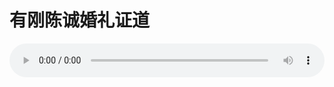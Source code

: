 # 有刚陈诚婚礼证道

<audio style="width: 100%;" preload="false" controls controlslist="nodownload"><source src="http://file.simai.life/audio/mp3/old/12165.mp3" type="audio/mpeg">Your browser does not support the audio element.</audio>


